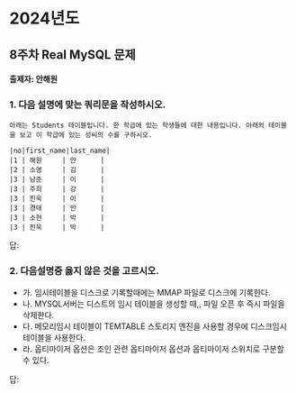 # 2024년도
## 8주차 Real MySQL 문제
#### 출제자: 안해원

### 1. 다음 설명에 맞는 쿼리문을 작성하시오.
```
아래는 Students 테이블입니다. 한 학급에 있는 학생들에 대한 내용입니다. 아래의 테이블을 보고 이 학급에 있는 성씨의 수를 구하시오.

|no|first_name|last_name|
|1 | 해원     | 안      |
|2 | 소영     | 김      |
|3 | 남준     | 이      |
|3 | 주희     | 강      |
|3 | 진욱     | 이      |
|3 | 경태     | 안      |
|3 | 소현     | 박      |
|3 | 진욱     | 박      |

```

답: 

### 2. 다음설명중 옳지 않은 것을 고르시오.
- 가. 임시테이블을 디스크로 기록할때에는 MMAP 파일로 디스크에 기록한다.
- 나. MYSQL서버는 디스트의 임시 테이블을 생성할 때,, 파일 오픈 후 즉시 파일을 삭제한다.
- 다. 메모리임시 테이블이 TEMTABLE 스토리지 엔진을 사용할 경우에 디스크임시 테이블을 사용한다.
- 라. 옵티마이저 옵션은 조인 관련 옵티마이저 옵션과 옵티마이저 스위치로 구분할 수 있다.

답: 
